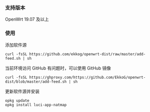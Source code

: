 ### 支持版本

OpenWrt 19.07 及以上
### 使用

添加软件源

```
curl -fsSL https://github.com/ekkog/openwrt-dist/raw/master/add-feed.sh | sh 
```

当前环境访问 GitHub 有问题时，可以使用 GitHub 镜像

```
curl -fsSL https://ghproxy.com/https://github.com/EkkoG/openwrt-dist/blob/master/add-feed.sh | sh
```

更新软件源并安装

```
opkg update
opkg install luci-app-natmap
```

